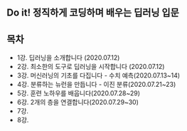 ## Do it! 정직하게 코딩하며 배우는 딥러닝 입문

## 목차

- 1강. 딥러닝을 소개합니다 (2020.07.12)
- 2강. 최소한의 도구로 딥러닝을 시작합니다 (2020.07.12)
- 3강. 머신러닝의 기초를 다집니다 - 수치 예측(2020.07.13~14)
- 4강. 분류하는 뉴런을 만듭니다 - 이진 분류(2020.07.21~23)
- 5강. 훈련 노하우를 배웁니다(2020.07.28~29)
- 6강. 2개의 층을 연결합니다(2020.07.29~30)
- 7강. 
- 8강.

